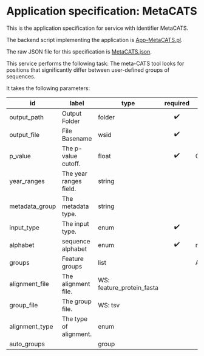 
# Application specification: MetaCATS

This is the application specification for service with identifier MetaCATS.

The backend script implementing the application is [App-MetaCATS.pl](../service-scripts/App-MetaCATS.pl).

The raw JSON file for this specification is [MetaCATS.json](MetaCATS.json).

This service performs the following task:   The meta-CATS tool looks for positions that significantly differ between user-defined groups of sequences.

It takes the following parameters:

| id | label | type | required | default value |
| -- | ----- | ---- | :------: | ------------ |
| output_path | Output Folder | folder  | :heavy_check_mark: |  |
| output_file | File Basename | wsid  | :heavy_check_mark: |  |
| p_value | The p-value cutoff. | float  | :heavy_check_mark: | 0.05 |
| year_ranges | The year ranges field. | string  |  |  |
| metadata_group | The metadata type. | string  |  |  |
| input_type | The input type. | enum  | :heavy_check_mark: |  |
| alphabet | sequence alphabet | enum  | :heavy_check_mark: | na |
| groups | Feature groups | list  |  | ARRAY(0x561516b55a88) |
| alignment_file | The alignment file. | WS: feature_protein_fasta  |  |  |
| group_file | The group file. | WS: tsv  |  |  |
| alignment_type | The type of alignment. | enum  |  |  |
| auto_groups |  | group  |  |  |

